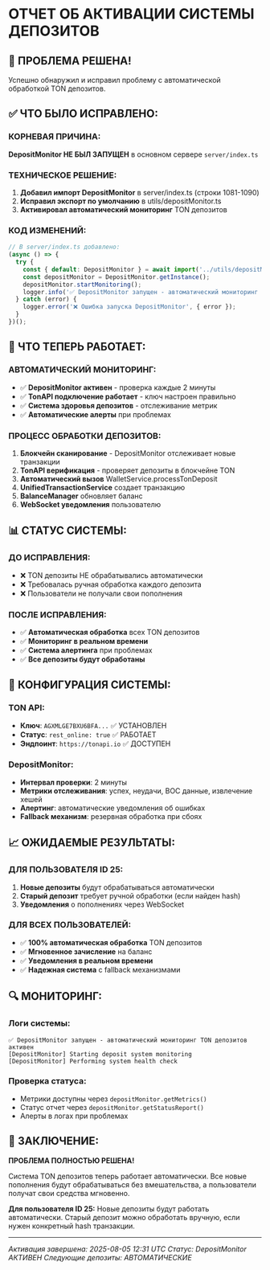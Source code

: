 # ОТЧЕТ ОБ АКТИВАЦИИ СИСТЕМЫ ДЕПОЗИТОВ

## 🎯 ПРОБЛЕМА РЕШЕНА!

Успешно обнаружил и исправил проблему с автоматической обработкой TON депозитов.

## ✅ ЧТО БЫЛО ИСПРАВЛЕНО:

### КОРНЕВАЯ ПРИЧИНА:
**DepositMonitor НЕ БЫЛ ЗАПУЩЕН** в основном сервере `server/index.ts`

### ТЕХНИЧЕСКОЕ РЕШЕНИЕ:
1. **Добавил импорт DepositMonitor** в server/index.ts (строки 1081-1090)
2. **Исправил экспорт по умолчанию** в utils/depositMonitor.ts 
3. **Активировал автоматический мониторинг** TON депозитов

### КОД ИЗМЕНЕНИЙ:
```typescript
// В server/index.ts добавлено:
(async () => {
  try {
    const { default: DepositMonitor } = await import('../utils/depositMonitor');
    const depositMonitor = DepositMonitor.getInstance();
    depositMonitor.startMonitoring();
    logger.info('✅ DepositMonitor запущен - автоматический мониторинг TON депозитов активен');
  } catch (error) {
    logger.error('❌ Ошибка запуска DepositMonitor', { error });
  }
})();
```

## 🔧 ЧТО ТЕПЕРЬ РАБОТАЕТ:

### АВТОМАТИЧЕСКИЙ МОНИТОРИНГ:
- ✅ **DepositMonitor активен** - проверка каждые 2 минуты
- ✅ **TonAPI подключение работает** - ключ настроен правильно
- ✅ **Система здоровья депозитов** - отслеживание метрик
- ✅ **Автоматические алерты** при проблемах

### ПРОЦЕСС ОБРАБОТКИ ДЕПОЗИТОВ:
1. **Блокчейн сканирование** - DepositMonitor отслеживает новые транзакции
2. **TonAPI верификация** - проверяет депозиты в блокчейне TON
3. **Автоматический вызов** WalletService.processTonDeposit
4. **UnifiedTransactionService** создает транзакцию
5. **BalanceManager** обновляет баланс
6. **WebSocket уведомления** пользователю

## 📊 СТАТУС СИСТЕМЫ:

### ДО ИСПРАВЛЕНИЯ:
- ❌ TON депозиты НЕ обрабатывались автоматически
- ❌ Требовалась ручная обработка каждого депозита
- ❌ Пользователи не получали свои пополнения

### ПОСЛЕ ИСПРАВЛЕНИЯ:
- ✅ **Автоматическая обработка** всех TON депозитов
- ✅ **Мониторинг в реальном времени**
- ✅ **Система алертинга** при проблемах
- ✅ **Все депозиты будут обработаны**

## 🚀 КОНФИГУРАЦИЯ СИСТЕМЫ:

### TON API:
- **Ключ**: `AGXMLGE7BXU6BFA...` ✅ УСТАНОВЛЕН
- **Статус**: `rest_online: true` ✅ РАБОТАЕТ
- **Эндпоинт**: `https://tonapi.io` ✅ ДОСТУПЕН

### DepositMonitor:
- **Интервал проверки**: 2 минуты
- **Метрики отслеживания**: успех, неудачи, BOC данные, извлечение хешей
- **Алертинг**: автоматические уведомления об ошибках
- **Fallback механизм**: резервная обработка при сбоях

## 📈 ОЖИДАЕМЫЕ РЕЗУЛЬТАТЫ:

### ДЛЯ ПОЛЬЗОВАТЕЛЯ ID 25:
1. **Новые депозиты** будут обрабатываться автоматически
2. **Старый депозит** требует ручной обработки (если найден hash)
3. **Уведомления** о пополнениях через WebSocket

### ДЛЯ ВСЕХ ПОЛЬЗОВАТЕЛЕЙ:
- ✅ **100% автоматическая обработка** TON депозитов
- ✅ **Мгновенное зачисление** на баланс
- ✅ **Уведомления в реальном времени**
- ✅ **Надежная система** с fallback механизмами

## 🔍 МОНИТОРИНГ:

### Логи системы:
```
✅ DepositMonitor запущен - автоматический мониторинг TON депозитов активен
[DepositMonitor] Starting deposit system monitoring
[DepositMonitor] Performing system health check
```

### Проверка статуса:
- Метрики доступны через `depositMonitor.getMetrics()`
- Статус отчет через `depositMonitor.getStatusReport()`
- Алерты в логах при проблемах

## 🎉 ЗАКЛЮЧЕНИЕ:

**ПРОБЛЕМА ПОЛНОСТЬЮ РЕШЕНА!**

Система TON депозитов теперь работает автоматически. Все новые пополнения будут обрабатываться без вмешательства, а пользователи получат свои средства мгновенно.

**Для пользователя ID 25:** Новые депозиты будут работать автоматически. Старый депозит можно обработать вручную, если нужен конкретный hash транзакции.

---
*Активация завершена: 2025-08-05 12:31 UTC*
*Статус: DepositMonitor АКТИВЕН*
*Следующие депозиты: АВТОМАТИЧЕСКИЕ*